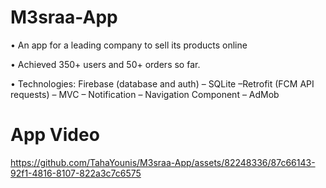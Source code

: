 # M3sraa-App
• An app for a leading company to sell its products online

• Achieved 350+ users and 50+ orders so far.

• Technologies: Firebase (database and auth) – SQLite –Retrofit (FCM API requests) – MVC – Notification – Navigation Component – AdMob

# App Video
https://github.com/TahaYounis/M3sraa-App/assets/82248336/87c66143-92f1-4816-8107-822a3c7c6575
